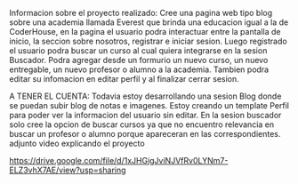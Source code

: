 Informacion sobre el proyecto realizado:
Cree una pagina web tipo blog sobre una academia llamada Everest que brinda una educacion igual a la de CoderHouse, en la pagina el usuario podra interactuar entre la pantalla de inicio, la seccion sobre nosotros, registrar e iniciar sesion.
Luego registrado el usuario podra buscar un curso al cual quiera integrarse en la sesion Buscador. Podra agregar desde un formurio un nuevo curso, un nuevo entregable, un nuevo profesor o alumno a la academia. Tambien podra editar su infomacion en editar perfil y al finalizar cerrar sesion.

A TENER EL CUENTA: Todavia estoy desarrollando una sesion Blog donde se puedan subir blog de notas e imagenes. Estoy creando un template Perfil para poder ver la informacion del usuario sin editar. En la sesion buscador solo cree la opcion de buscar cursos ya que no encuentro relevancia en buscar un profesor o alumno porque apareceran en las correspondientes.
adjunto video explicando el proyecto

https://drive.google.com/file/d/1xJHGigJviNJVfRv0LYNm7-ELZ3vhX7AE/view?usp=sharing
